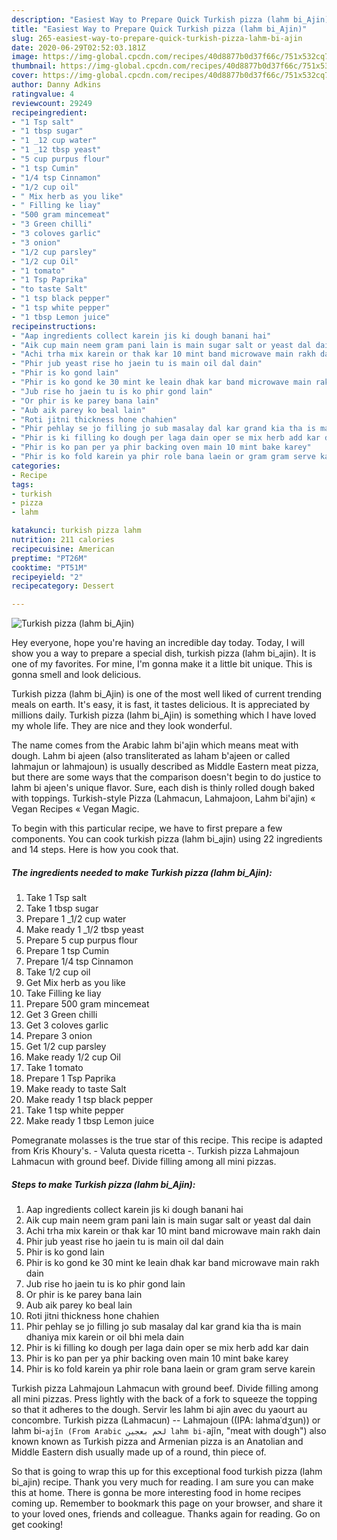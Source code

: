 ```yaml
---
description: "Easiest Way to Prepare Quick Turkish pizza (lahm bi_Ajin)"
title: "Easiest Way to Prepare Quick Turkish pizza (lahm bi_Ajin)"
slug: 265-easiest-way-to-prepare-quick-turkish-pizza-lahm-bi-ajin
date: 2020-06-29T02:52:03.181Z
image: https://img-global.cpcdn.com/recipes/40d8877b0d37f66c/751x532cq70/turkish-pizza-lahm-bi_ajin-recipe-main-photo.jpg
thumbnail: https://img-global.cpcdn.com/recipes/40d8877b0d37f66c/751x532cq70/turkish-pizza-lahm-bi_ajin-recipe-main-photo.jpg
cover: https://img-global.cpcdn.com/recipes/40d8877b0d37f66c/751x532cq70/turkish-pizza-lahm-bi_ajin-recipe-main-photo.jpg
author: Danny Adkins
ratingvalue: 4
reviewcount: 29249
recipeingredient:
- "1 Tsp salt"
- "1 tbsp sugar"
- "1 _12 cup water"
- "1 _12 tbsp yeast"
- "5 cup purpus flour"
- "1 tsp Cumin"
- "1/4 tsp Cinnamon"
- "1/2 cup oil"
- " Mix herb as you like"
- " Filling ke liay"
- "500 gram mincemeat"
- "3 Green chilli"
- "3 coloves garlic"
- "3 onion"
- "1/2 cup parsley"
- "1/2 cup Oil"
- "1 tomato"
- "1 Tsp Paprika"
- "to taste Salt"
- "1 tsp black pepper"
- "1 tsp white pepper"
- "1 tbsp Lemon juice"
recipeinstructions:
- "Aap ingredients collect karein jis ki dough banani hai"
- "Aik cup main neem gram pani lain is main sugar salt or yeast dal dain"
- "Achi trha mix karein or thak kar 10 mint band microwave main rakh dain"
- "Phir jub yeast rise ho jaein tu is main oil dal dain"
- "Phir is ko gond lain"
- "Phir is ko gond ke 30 mint ke leain dhak kar band microwave main rakh dain"
- "Jub rise ho jaein tu is ko phir gond lain"
- "Or phir is ke parey bana lain"
- "Aub aik parey ko beal lain"
- "Roti jitni thickness hone chahien"
- "Phir pehlay se jo filling jo sub masalay dal kar grand kia tha is main dhaniya mix karein or oil bhi mela dain"
- "Phir is ki filling ko dough per laga dain oper se mix herb add kar dain"
- "Phir is ko pan per ya phir backing oven main 10 mint bake karey"
- "Phir is ko fold karein ya phir role bana laein or gram gram serve karein"
categories:
- Recipe
tags:
- turkish
- pizza
- lahm

katakunci: turkish pizza lahm 
nutrition: 211 calories
recipecuisine: American
preptime: "PT26M"
cooktime: "PT51M"
recipeyield: "2"
recipecategory: Dessert

---
```



![Turkish pizza (lahm bi_Ajin)](https://img-global.cpcdn.com/recipes/40d8877b0d37f66c/751x532cq70/turkish-pizza-lahm-bi_ajin-recipe-main-photo.jpg)

Hey everyone, hope you're having an incredible day today. Today, I will show you a way to prepare a special dish, turkish pizza (lahm bi_ajin). It is one of my favorites. For mine, I'm gonna make it a little bit unique. This is gonna smell and look delicious.

Turkish pizza (lahm bi_Ajin) is one of the most well liked of current trending meals on earth. It's easy, it is fast, it tastes delicious. It is appreciated by millions daily. Turkish pizza (lahm bi_Ajin) is something which I have loved my whole life. They are nice and they look wonderful.

The name comes from the Arabic lahm bi&#39;ajin which means meat with dough. Lahm bi ajeen (also transliterated as laham b&#39;ajeen or called lahmajun or lahmajoun) is usually described as Middle Eastern meat pizza, but there are some ways that the comparison doesn&#39;t begin to do justice to lahm bi ajeen&#39;s unique flavor. Sure, each dish is thinly rolled dough baked with toppings. Turkish-style Pizza (Lahmacun, Lahmajoon, Lahm bi&#39;ajin) « Vegan Recipes « Vegan Magic.


To begin with this particular recipe, we have to first prepare a few components. You can cook turkish pizza (lahm bi_ajin) using 22 ingredients and 14 steps. Here is how you cook that.

<!--inarticleads1-->

##### The ingredients needed to make Turkish pizza (lahm bi_Ajin):

1. Take 1 Tsp salt
1. Take 1 tbsp sugar
1. Prepare 1 _1/2 cup water
1. Make ready 1 _1/2 tbsp yeast
1. Prepare 5 cup purpus flour
1. Prepare 1 tsp Cumin
1. Prepare 1/4 tsp Cinnamon
1. Take 1/2 cup oil
1. Get  Mix herb as you like
1. Take  Filling ke liay
1. Prepare 500 gram mincemeat
1. Get 3 Green chilli
1. Get 3 coloves garlic
1. Prepare 3 onion
1. Get 1/2 cup parsley
1. Make ready 1/2 cup Oil
1. Take 1 tomato
1. Prepare 1 Tsp Paprika
1. Make ready to taste Salt
1. Make ready 1 tsp black pepper
1. Take 1 tsp white pepper
1. Make ready 1 tbsp Lemon juice


Pomegranate molasses is the true star of this recipe. This recipe is adapted from Kris Khoury&#39;s. - Valuta questa ricetta -. Turkish pizza Lahmajoun Lahmacun with ground beef. Divide filling among all mini pizzas. 

<!--inarticleads2-->

##### Steps to make Turkish pizza (lahm bi_Ajin):

1. Aap ingredients collect karein jis ki dough banani hai
1. Aik cup main neem gram pani lain is main sugar salt or yeast dal dain
1. Achi trha mix karein or thak kar 10 mint band microwave main rakh dain
1. Phir jub yeast rise ho jaein tu is main oil dal dain
1. Phir is ko gond lain
1. Phir is ko gond ke 30 mint ke leain dhak kar band microwave main rakh dain
1. Jub rise ho jaein tu is ko phir gond lain
1. Or phir is ke parey bana lain
1. Aub aik parey ko beal lain
1. Roti jitni thickness hone chahien
1. Phir pehlay se jo filling jo sub masalay dal kar grand kia tha is main dhaniya mix karein or oil bhi mela dain
1. Phir is ki filling ko dough per laga dain oper se mix herb add kar dain
1. Phir is ko pan per ya phir backing oven main 10 mint bake karey
1. Phir is ko fold karein ya phir role bana laein or gram gram serve karein


Turkish pizza Lahmajoun Lahmacun with ground beef. Divide filling among all mini pizzas. Press lightly with the back of a fork to squeeze the topping so that it adheres to the dough. Servir les lahm bi ajin avec du yaourt au concombre. Turkish pizza (Lahmacun) -- Lahmajoun ((IPA: lahmaˈdʒun)) or lahm bi-`ajĩn (From Arabic لحم بعجين lahm bi-`ajĩn, &#34;meat with dough&#34;) also known known as Turkish pizza and Armenian pizza is an Anatolian and Middle Eastern dish usually made up of a round, thin piece of. 

So that is going to wrap this up for this exceptional food turkish pizza (lahm bi_ajin) recipe. Thank you very much for reading. I am sure you can make this at home. There is gonna be more interesting food in home recipes coming up. Remember to bookmark this page on your browser, and share it to your loved ones, friends and colleague. Thanks again for reading. Go on get cooking!
